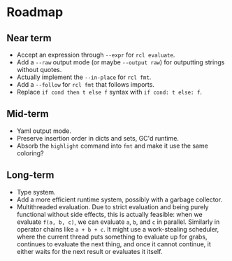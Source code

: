 # Roadmap

## Near term

 * Accept an expression through `--expr` for `rcl evaluate`.
 * Add a `--raw` output mode (or maybe `--output raw`) for outputting strings
   without quotes.
 * Actually implement the `--in-place` for `rcl fmt`.
 * Add a `--follow` for `rcl fmt` that follows imports.
 * Replace `if cond then t else f` syntax with `if cond: t else: f`.

## Mid-term

 * Yaml output mode.
 * Preserve insertion order in dicts and sets, GC'd runtime.
 * Absorb the `highlight` command into `fmt` and make it use the same coloring?

## Long-term

 * Type system.
 * Add a more efficient runtime system, possibly with a garbage collector.
 * Multithreaded evaluation. Due to strict evaluation and being purely
   functional without side effects, this is actually feasible: when we evaluate
   `f(a, b, c)`, we can evaluate `a`, `b`, and `c` in parallel. Similarly in
   operator chains like `a + b + c`. It might use a work-stealing scheduler,
   where the current thread puts something to evaluate up for grabs, continues
   to evaluate the next thing, and once it cannot continue, it either waits for
   the next result or evaluates it itself.

